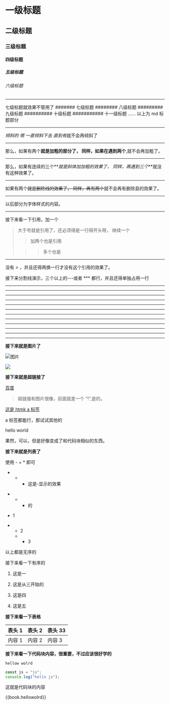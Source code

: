 # 一级标题

## 二级标题

### 三级标题

#### 四级标题

##### 五级标题

###### 六级标题

---

七级标题就效果不管用了
####### 七级标题
######## 八级标题
######### 九级标题
########## 十级标题
########### 十一级标题
......
以上为 md 标题部分

---

*倾斜的
嗯
一直倾斜下去
直到有*就不会再倾斜了

---

那么，如果有两个**就是加粗的部分了，
同样，如果在遇到两个**,就不会再加粗了。

---

那么，如果有连续的三个**_就是斜体加加粗的效果了，
同样，再遇到三个_**就没有这种效果了。

---

如果有两个~~就是删除线的效果了，
同样，再有两个~~就不会再有删除县的效果了。

---

以后部分为字体样式的内容。

---

接下来看一下引用，加一个

> 大于号就是引用了，还必须得是一行得开头呀，
> 继续一个
>
> > 加两个也是引用
>
> > > 多个也是

---

没有 > ，并且还得再换一行才没有这个引用的效果了。

接下来分割线演示，三个以上的---或者 \*\*\* 都行，并且还得单独占用一行

---

---

---

---

---

---

---

---

---

---

---

---

**接下来就是图片了**

![图片](C:\Users\wb026\Pictures\人生伟业的建立，不在能知，乃在能行.png "这是图片title部分")

![](C:\Users\wb026\Pictures\选择大于努力3.jpg)

**接下来就是超链接了**

[百度](http://www.baidu.com "百度以下")

> 超链接和图片很像，前面就差一个 “!”,是的。

<a href="http://www.baidu.com" target="_blank">这是 htmk a 标签</a>

a 标签都能行，那试试其他的

<div>hello world</div>

果然，可以，但是好像变成了和代码块相似的东西。

**接下来就是列表了**

使用 - + \* 即可

-   -   -   这是-显示的效果

*   -   -   的

*   1
*   -   2
    -   -   3

以上都是无序的

接下来看一下有序的

1. 这是一

2. 这是从三开始的
3. 这是四
4. 这是五

**接下来看一下表格**

| 表头 1 | 表头 2 | 表头 33 |
| :----: | ------ | ------- |
| 内容 1 | 内容 2 | 内容 3  |

**接下来看一下代码块内容，很重要，不过应该很好学的**

`hellow wolrd`

```js
const js = "js";
console.log("hello js");
```

这就是代码块的内容

{{book.hellowolrd}}
